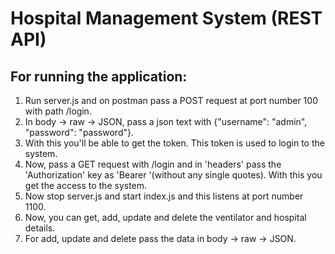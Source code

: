 # Hospital Management System (REST API)

## For running the application: 

1. Run server.js and on postman pass a POST request at port number 100 with path /login.
2. In body -> raw -> JSON, pass a json text with {"username": "admin", "password": "password"}.
3. With this you'll be able to get the token. This token is used to login to the system.
4. Now, pass a GET request with /login and in 'headers' pass the 'Authorization' key as 'Bearer <generated token>'(without any single quotes). With this you get the access to the system.
5. Now stop server.js and start index.js and this listens at port number 1100.
6. Now, you can get, add, update and delete the ventilator and hospital details.
7. For add, update and delete pass the data in body -> raw -> JSON.
